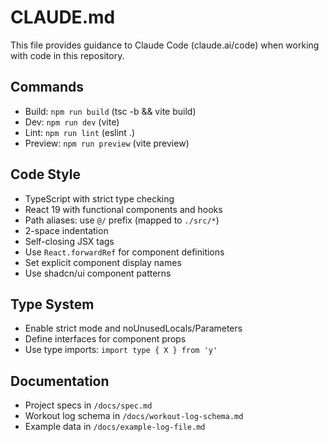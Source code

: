 # CLAUDE.md

This file provides guidance to Claude Code (claude.ai/code) when working with code in this repository.

## Commands
- Build: `npm run build` (tsc -b && vite build)
- Dev: `npm run dev` (vite)
- Lint: `npm run lint` (eslint .)
- Preview: `npm run preview` (vite preview)

## Code Style
- TypeScript with strict type checking
- React 19 with functional components and hooks
- Path aliases: use `@/` prefix (mapped to `./src/*`)
- 2-space indentation
- Self-closing JSX tags
- Use `React.forwardRef` for component definitions
- Set explicit component display names
- Use shadcn/ui component patterns

## Type System
- Enable strict mode and noUnusedLocals/Parameters
- Define interfaces for component props
- Use type imports: `import type { X } from 'y'`

## Documentation
- Project specs in `/docs/spec.md`
- Workout log schema in `/docs/workout-log-schema.md`
- Example data in `/docs/example-log-file.md`